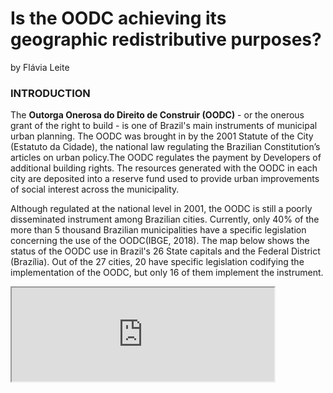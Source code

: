 # Is the OODC achieving its geographic redistributive purposes?
by Flávia Leite


### INTRODUCTION
The **Outorga Onerosa do Direito de Construir (OODC)** - or the onerous grant of the right to build - is one of Brazil's main instruments of  municipal urban planning. The OODC was brought in by the 2001 Statute of the City (Estatuto da Cidade), the national law regulating the Brazilian Constitution’s articles on urban policy.The OODC regulates the payment by Developers of additional building rights. The resources generated with the OODC in each city are deposited into a reserve fund used to provide urban improvements of social interest across the municipality.


Although regulated at the national level in 2001, the OODC is still a poorly disseminated instrument among Brazilian cities. Currently, only 40% of the more than 5 thousand Brazilian municipalities have a specific legislation concerning the use of the OODC(IBGE, 2018). The map below shows the status of the OODC use in Brazil's 26 State capitals and the Federal District (Brazília). Out of the 27 cities, 20 have specific legislation codifying the implementation of the OODC, but only 16 of them implement the instrument.

<iframe width="420" src="https://github.com/flavia-leite/OODC_Sao_Paulo/blob/a461c9ec0d9099a2a0e25f03034a36ad0a6c6144/m.html">
 
Source: [IBGE. (2018) “Pesquisa de  Informações  Básicas  Municipais”](https://www.ibge.gov.br/estatisticas/sociais/educacao/10586-pesquisa-de-informacoes-basicas-municipais.html?=&t=resultados)



<br>
### SÃO PAULO'S CONTEXT
The OODC was established in São Paulo in 2002 by the city’s Strategic Master Plan. Since then the instrument have raised more than R$ 4.4 billion (around $0.9 billion), in about 3.5 thousand real estate projects. The anual amount generated by the OODC is considered modest, compared to other municipal revenue sources[^1]. Still, OODC is valued by the São Paulo municipality as a source of funding directly applicable to urban improvements (Friendly, 2017). In São Paulo, OODC revenues are allocated to the **Urban Development Fund (FUNDURB)** and earmarked to finance social housing, infrastructure, and other urban improvements of social interest to the community. 

[^1]: As a matter of comparison, São Paulo's budget in 2020 was R$69 billion, while the OODC revenue for that year was R$ 5.4 million.

<img width="516" alt="image" src="https://user-images.githubusercontent.com/97998623/166829046-9132010d-3f93-41c9-af93-8c235a252d77.png">
Source: [Gestão Urbana](https://gestaourbana.prefeitura.sp.gov.br/) 

<br>
_Revenue_:

The two charts below show  OODC revenues and spending over the years. Due to limited data availability, the charts present figures only from 2013 to 2020. During this time period R$ 2.8 billion ($0.6 billion) were raised by the OODC. Between 2019 and 2020, lower interest rates impacted positively the real estate market, boosting OODC revenues. Also, changes made to São Paulo's master plan in 2014, altered the standardized formula used to calculate the charge levied on developers via the ODDC, increasing revenue generation.

_Spending_:

Between 2013 and 2020, R$2.2billion ($0.44 billion) of OODC revenues were spent. Of that amount 40% was paid out in the last two years. 
As already mentioned, OODC funds are not a key municipal revenue source.  Still, this money can have important impacts depending on how they are allocated. For example, between 2013 and 2015, OODC revenues contributed to a 10% increase in the budget of the Subprefeituras Department, and a 7% growth in the Culture Department's budget,representing a significant revenue increase for this entities (Friendly, 2017).

![OODC_REV_SPEN_CHARTS](https://user-images.githubusercontent.com/97998623/166984385-92ad03bf-4a2d-42b0-b7d3-d1522bd4d79d.png)



<br>
### METHODOLOGY
In São Paulo, OODC revenues have a **redistributive purpose**; revenues collected in the most developed parts of the city should be spent on the most vulnerable areas. Given this redistributive objective, my project aims to answer the following set of questions: 
* Q1. Where are OODC revenues raised?
* Q2. Have OODC revenues been spent in areas with higher demand for infrastructure?
* Q3. What type of public projects were funded with OODC revenues? 

To answer these questions, I explore some datasets available at:
* [SP’s Master Plan monitoring webpage](https://monitoramentopde.gestaourbana.prefeitura.sp.gov.br/) 
* [IBGE – 2010 Brazilian Census- API](https://www.ibge.gov.br/en/home-eng.html)



<br>
### REVENUE AND SPENDING


_**Where were OODC revenues raised?**_

The collection of OODC has not been homogeneous throughout the city. The map below shows, the percentage of population living in favelas in each city district, as well as real estate projects (red dots) that paid OODC between 2013 and 2020. Most of these projects are located in the southweast part of the city, where high-income households live and the real estate market concentrates its activities.  
<img height="400" alt="image" src="https://user-images.githubusercontent.com/97998623/167017864-d35a2a2e-623f-4bc3-8ac3-e36e19171017.png">
_**Where are the OODC funds spent?**_
 
Spending of OODC funds has not been uniform either. As the map below shows, between 2013 and 2020, spending was concentrated in the São Paulo's historic center and in some peripheral districts in the South and East part of the city, where low-income households are concentrated. Still, the amount spent in many poor districts was very low, ranging between $5million and $17million, corresponding to the amount spent on many high-income areas in the southweast region.
<img width="516" height="600" alt="image" src="https://user-images.githubusercontent.com/97998623/167019593-c0b77756-2dd5-489c-a854-f8904cfae936.png">
Another way of looking at the same question, is by observing the map below. This map shows the ratio of OODC spending to OODC revenues by District. A ratio higher than one means that a district receive more OODC spending than what it generated. Considering the OODC redistributive purposes, we expect to see higher ratios in low-income districts (predominantly located in the periphery and in the city's historic center). And that is what we found!
<img width="516" alt="image" src="https://user-images.githubusercontent.com/97998623/167022309-b96afc22-d999-4994-8f67-0622e4ce5dc0.png">



<br>
### OODC SPENDING: BREAKDOWN
The pie chart below shows the breakdown of OODC spending by type of project funded between 2013 and 2020. During this time period more than 2/3 of the funds were spent on housing (43% of total) and transportation (29% of total). Santoro et al. (2016) highlight that increasing the share of funds spent on these two types of projects was a demand of civil society groups, which had a strong involvement in drafting São Paulo's new master plan in 2014. The investment on housing encompasses not only social housing projects, but also the acquisition of land to develop social housing, land tenure regularization and slum upgrading initiatives. Transportation projects entail bus and bicycle lanes, sidewalk and road improvements.
<img width="400" height="400" alt="image" src="https://user-images.githubusercontent.com/97998623/167036767-b792829e-11c9-4437-b1b5-55166272f387.png">
A closer look at the breakdown of OODC spending according to district type, shows a more heterogenous picture. Spending on Central districts, areas with virtually no parks an deteriorated housing stock, was concentrated on green spaces (36%) and social housing (39%). Similarly, in low-income districts, where OODC spending was directed to housing (47%), transportation (27%) and Water and sanitation projecs (19%).In upper-middle class districts, on the other hand, more than half of spending was allocated to transportation projects. 
<img width="400" height="400" alt="image" src="https://user-images.githubusercontent.com/97998623/167037089-d293748d-4e79-4f9f-84ef-b61d5f961f3b.png">


<br>
### OODC SPENDING: HOUSING
Write something
<script src="https://cdn.plot.ly/plotly-latest.min.js"></script>



<br>
### CONCLUSION

In line with the rationale that 
Following the logic of OODC, the community benefits in São Paulo are located throughout the city such that the entire city gains from the benefits of the urbanization process. Indeed, FUNDURB resources were prioritized in the periphery of the city (Nobre 2016). As
a recent blog post notes, “the prefeitura not only broadens the amount of resources to invest in the city, but also allows a better spatial distribution of infrastructure investments” (Santoro et al. 2016). In a general sense, the application of OODC and the use of FUNDURB have captured funds in the most expensive regions of the city, and applied those funds in the poorest regions in a “Robin Hood” approach to city building.



<br>

